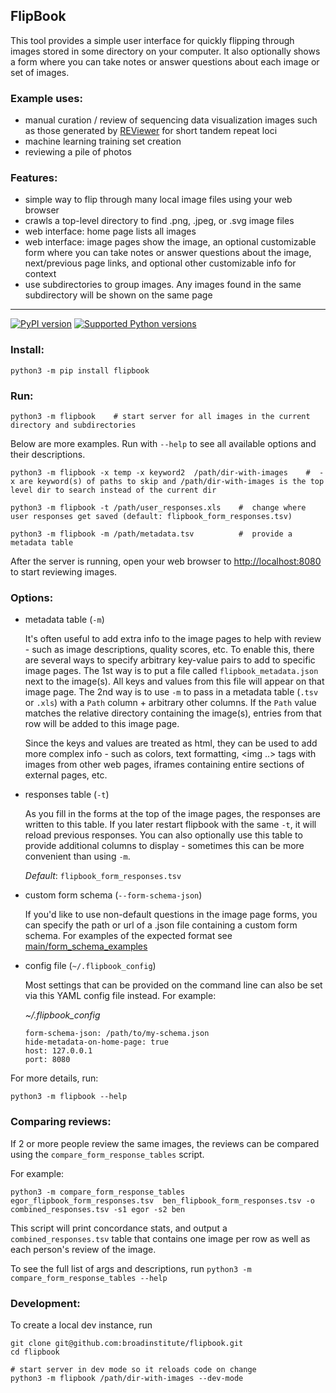 ## FlipBook

This tool provides a simple user interface for quickly flipping through images stored in some directory on your computer.
It also optionally shows a form where you can take notes or answer questions about each image or set of images.

### Example uses:
- manual curation / review of sequencing data visualization images such as those generated by [REViewer](https://www.illumina.com/science/genomics-research/reviewer-visualizing-alignments-short-reads-long-repeat.html) for short tandem repeat loci
- machine learning training set creation
- reviewing a pile of photos

### Features:

- simple way to flip through many local image files using your web browser
- crawls a top-level directory to find .png, .jpeg, or .svg image files
- web interface: home page lists all images
- web interface: image pages show the image, an optional customizable form where you can take notes or answer questions about the image, next/previous page links, and optional other customizable info for context
- use subdirectories to group images. Any images found in the same subdirectory will be shown on the same page  

-------

[![PyPI version](https://img.shields.io/pypi/v/flipbook.svg?style=flat)](https://pypi.org/project/flipbook/)  [![Supported Python versions](https://img.shields.io/pypi/pyversions/flipbook.svg)](https://shields.io/)


### Install:

```
python3 -m pip install flipbook  
```

### Run:

```
python3 -m flipbook    # start server for all images in the current directory and subdirectories
```

Below are more examples. Run with `--help` to see all available options and their descriptions.

```
python3 -m flipbook -x temp -x keyword2  /path/dir-with-images    #  -x are keyword(s) of paths to skip and /path/dir-with-images is the top level dir to search instead of the current dir

python3 -m flipbook -t /path/user_responses.xls    #  change where user responses get saved (default: flipbook_form_responses.tsv)

python3 -m flipbook -m /path/metadata.tsv          #  provide a metadata table 
```

After the server is running, open your web browser to [http://localhost:8080](http://localhost:8080) to start reviewing images.

### Options:

- metadata table (`-m`)
  
  It's often useful to add extra info to the image pages to help with review - such as image descriptions, quality scores, etc.
  To enable this, there are several ways to specify arbitrary key-value pairs to add to specific image pages.
  The 1st way is to put a file called `flipbook_metadata.json` next to the image(s). All keys and values from this file
  will appear on that image page. The 2nd way is to use `-m` to pass in a metadata table 
  (`.tsv` or `.xls`) with a `Path` column + arbitrary other columns. If the `Path` value matches the relative directory containing 
  the image(s), entries from that row will be added to this image page.  
  
  Since the keys and values are treated as html, they can be used to add more complex info - such as
  colors, text formatting, <img ..> tags with images from other web pages, iframes containing entire sections of external pages, etc. 

- responses table (`-t`)

  As you fill in the forms at the top of the image pages, the responses are written to this table. If you later restart flipbook with the same `-t`, it will reload previous responses. You can also optionally use this table to provide additional columns to display - sometimes this can be more convenient than using `-m`. 
  
  *Default*: `flipbook_form_responses.tsv`

- custom form schema (`--form-schema-json`)  
   
  If you'd like to use non-default questions in the image page forms, you can specify the path or url of a .json file containing a custom form schema. For examples of the expected format see [main/form_schema_examples](https://github.com/broadinstitute/flipbook/tree/main/form_schema_examples)
  
- config file (`~/.flipbook_config`)

  Most settings that can be provided on the command line can also be set via this YAML config file instead. For example:

  *~/.flipbook_config*
  ```
  form-schema-json: /path/to/my-schema.json
  hide-metadata-on-home-page: true
  host: 127.0.0.1
  port: 8080
  ```

  
For more details, run:   
```
python3 -m flipbook --help
```

### Comparing reviews:

If 2 or more people review the same images, the reviews can be compared using the `compare_form_response_tables` script.  

For example:
```
python3 -m compare_form_response_tables egor_flipbook_form_responses.tsv  ben_flipbook_form_responses.tsv -o combined_responses.tsv -s1 egor -s2 ben
```

This script will print concordance stats, and output a `combined_responses.tsv` table that contains one image per row as well as each person's review of the image.  
  
To see the full list of args and descriptions, run `python3 -m compare_form_response_tables --help`

### Development:

To create a local dev instance, run

```
git clone git@github.com:broadinstitute/flipbook.git
cd flipbook

# start server in dev mode so it reloads code on change
python3 -m flipbook /path/dir-with-images --dev-mode
```
